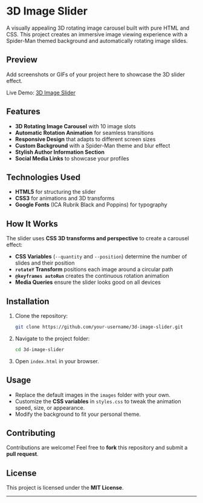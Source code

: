 # 3D Image Slider

A visually appealing 3D rotating image carousel built with pure HTML and CSS. This project creates an immersive image viewing experience with a Spider-Man themed background and automatically rotating image slides.

## Preview

Add screenshots or GIFs of your project here to showcase the 3D slider effect.

Live Demo: [3D Image Slider](https://animated-belekoy-b8c6a6.netlify.app/)

## Features

- **3D Rotating Image Carousel** with 10 image slots
- **Automatic Rotation Animation** for seamless transitions
- **Responsive Design** that adapts to different screen sizes
- **Custom Background** with a Spider-Man theme and blur effect
- **Stylish Author Information Section**
- **Social Media Links** to showcase your profiles

## Technologies Used

- **HTML5** for structuring the slider
- **CSS3** for animations and 3D transforms
- **Google Fonts** (ICA Rubrik Black and Poppins) for typography

## How It Works

The slider uses **CSS 3D transforms and perspective** to create a carousel effect:

- **CSS Variables** (`--quantity` and `--position`) determine the number of slides and their position
- **`rotateY` Transform** positions each image around a circular path
- **`@keyframes autoRun`** creates the continuous rotation animation
- **Media Queries** ensure the slider looks good on all devices

## Installation

1. Clone the repository:
   ```sh
   git clone https://github.com/your-username/3d-image-slider.git
   ```
2. Navigate to the project folder:
   ```sh
   cd 3d-image-slider
   ```
3. Open `index.html` in your browser.

## Usage

- Replace the default images in the `images` folder with your own.
- Customize the **CSS variables** in `styles.css` to tweak the animation speed, size, or appearance.
- Modify the background to fit your personal theme.

## Contributing

Contributions are welcome! Feel free to **fork** this repository and submit a **pull request**.

## License

This project is licensed under the **MIT License**.

---


